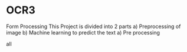 # OCR3
Form Processing
This Project is divided into 2 parts 
a) Preprocessing of image 
b) Machine learning to predict the text 
a) Pre processing 

all 

